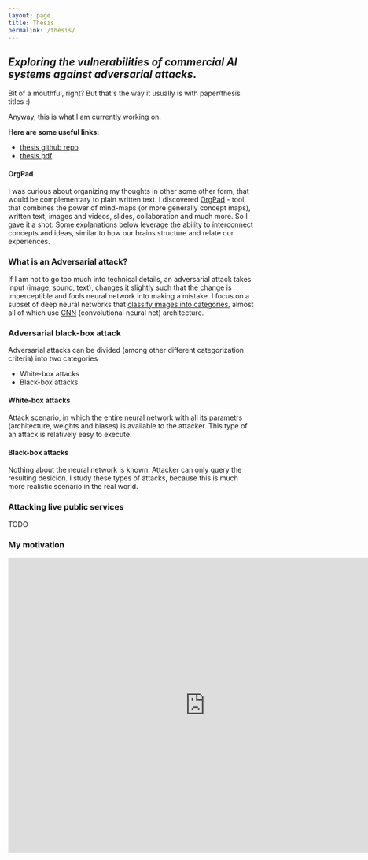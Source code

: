 ```yaml
---
layout: page
title: Thesis
permalink: /thesis/
---
```


## *Exploring the vulnerabilities of commercial AI systems against adversarial attacks*.
Bit of a mouthful, right? But that's the way it usually is with paper/thesis titles :) 

Anyway, this is what I am currently working on.

**Here are some useful links:**
- [thesis github repo](https://github.com/kubic71/bachelors-thesis)
- [thesis pdf](https://github.com/kubic71/bachelors-thesis/blob/main/bp/en/thesis.pdf)

#### OrgPad
I was curious about organizing my thoughts in other some other form, that would be complementary to plain written text. I discovered [OrgPad](https://orgpad.com/) - tool, that combines the power of mind-maps (or more generally concept maps), written text, images and videos, slides, collaboration and much more. So I gave it a shot. Some explanations below leverage the ability to interconnect concepts and ideas, similar to how our brains structure and relate our experiences.

### What is an Adversarial attack?
If I am not to go too much into technical details, an adversarial attack takes input (image, sound, text), changes it slightly such that the change is imperceptible and fools neural network into making a mistake. I focus on a subset of deep neural networks that [classify images into categories](https://towardsdatascience.com/wtf-is-image-classification-8e78a8235acb), almost all of which use [CNN](https://en.wikipedia.org/wiki/Convolutional_neural_network) (convolutional neural net) architecture.

### Adversarial black-box attack
Adversarial attacks can be divided (among other different categorization criteria) into two categories
- White-box attacks
- Black-box attacks

#### White-box attacks
Attack scenario, in which the entire neural network with all its parametrs (architecture, weights and biases) is available to the attacker. This type of an attack is relatively easy to execute.

#### Black-box attacks
Nothing about the neural network is known. Attacker can only query the resulting desicion. I study these types of attacks, because this is much more realistic scenario in the real world. 


### Attacking live public services
TODO


### My motivation
<iframe frameBorder="0" width="800" height="600" style="border:0" src="https://orgpad.com/s/dGBbNV20_XY?embed=true"></iframe>
